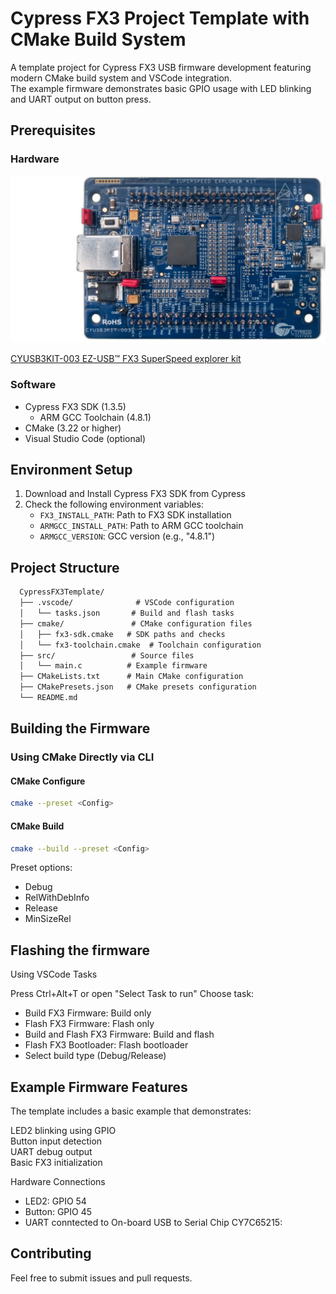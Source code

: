 # Cypress FX3 Project Template with CMake Build System

A template project for Cypress FX3 USB firmware development featuring modern CMake build system and VSCode integration.  
The example firmware demonstrates basic GPIO usage with LED blinking and UART output on button press.

## Prerequisites

### Hardware

![Cypress CYUSB3KIT](resources/CYUSB3KIT-003.png)

[CYUSB3KIT-003 EZ-USB™ FX3 SuperSpeed explorer kit](https://www.infineon.com/cms/en/product/evaluation-boards/cyusb3kit-003/)

### Software

- Cypress FX3 SDK (1.3.5)
  - ARM GCC Toolchain (4.8.1)
- CMake (3.22 or higher)
- Visual Studio Code (optional)

## Environment Setup

1. Download and Install Cypress FX3 SDK from Cypress  
2. Check the following environment variables:
   - `FX3_INSTALL_PATH`: Path to FX3 SDK installation
   - `ARMGCC_INSTALL_PATH`: Path to ARM GCC toolchain
   - `ARMGCC_VERSION`: GCC version (e.g., "4.8.1")

## Project Structure

```md
  CypressFX3Template/
  ├── .vscode/              # VSCode configuration
  │   └── tasks.json       # Build and flash tasks
  ├── cmake/               # CMake configuration files
  │   ├── fx3-sdk.cmake   # SDK paths and checks
  │   └── fx3-toolchain.cmake  # Toolchain configuration
  ├── src/                 # Source files
  │   └── main.c          # Example firmware
  ├── CMakeLists.txt      # Main CMake configuration
  ├── CMakePresets.json   # CMake presets configuration
  └── README.md
```

## Building the Firmware

### Using CMake Directly via CLI

#### CMake Configure

```bash
cmake --preset <Config>
```

#### CMake Build

```bash
cmake --build --preset <Config>
```

Preset options:  

- Debug
- RelWithDebInfo
- Release
- MinSizeRel

## Flashing the firmware

Using VSCode Tasks

Press Ctrl+Alt+T or open "Select Task to run"
Choose task:

- Build FX3 Firmware: Build only  
- Flash FX3 Firmware: Flash only  
- Build and Flash FX3 Firmware: Build and flash  
- Flash FX3 Bootloader: Flash bootloader  
- Select build type (Debug/Release)

## Example Firmware Features

The template includes a basic example that demonstrates:

LED2 blinking using GPIO  
Button input detection  
UART debug output  
Basic FX3 initialization  

Hardware Connections

- LED2: GPIO 54  
- Button: GPIO 45  
- UART conntected to On-board USB to Serial Chip CY7C65215:

## Contributing

Feel free to submit issues and pull requests.
